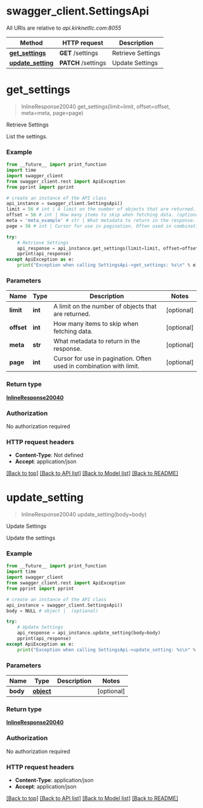 # swagger_client.SettingsApi

All URIs are relative to *api.kirknetllc.com:8055*

Method | HTTP request | Description
------------- | ------------- | -------------
[**get_settings**](SettingsApi.md#get_settings) | **GET** /settings | Retrieve Settings
[**update_setting**](SettingsApi.md#update_setting) | **PATCH** /settings | Update Settings

# **get_settings**
> InlineResponse20040 get_settings(limit=limit, offset=offset, meta=meta, page=page)

Retrieve Settings

List the settings.

### Example
```python
from __future__ import print_function
import time
import swagger_client
from swagger_client.rest import ApiException
from pprint import pprint

# create an instance of the API class
api_instance = swagger_client.SettingsApi()
limit = 56 # int | A limit on the number of objects that are returned. (optional)
offset = 56 # int | How many items to skip when fetching data. (optional)
meta = 'meta_example' # str | What metadata to return in the response. (optional)
page = 56 # int | Cursor for use in pagination. Often used in combination with limit. (optional)

try:
    # Retrieve Settings
    api_response = api_instance.get_settings(limit=limit, offset=offset, meta=meta, page=page)
    pprint(api_response)
except ApiException as e:
    print("Exception when calling SettingsApi->get_settings: %s\n" % e)
```

### Parameters

Name | Type | Description  | Notes
------------- | ------------- | ------------- | -------------
 **limit** | **int**| A limit on the number of objects that are returned. | [optional] 
 **offset** | **int**| How many items to skip when fetching data. | [optional] 
 **meta** | **str**| What metadata to return in the response. | [optional] 
 **page** | **int**| Cursor for use in pagination. Often used in combination with limit. | [optional] 

### Return type

[**InlineResponse20040**](InlineResponse20040.md)

### Authorization

No authorization required

### HTTP request headers

 - **Content-Type**: Not defined
 - **Accept**: application/json

[[Back to top]](#) [[Back to API list]](../README.md#documentation-for-api-endpoints) [[Back to Model list]](../README.md#documentation-for-models) [[Back to README]](../README.md)

# **update_setting**
> InlineResponse20040 update_setting(body=body)

Update Settings

Update the settings

### Example
```python
from __future__ import print_function
import time
import swagger_client
from swagger_client.rest import ApiException
from pprint import pprint

# create an instance of the API class
api_instance = swagger_client.SettingsApi()
body = NULL # object |  (optional)

try:
    # Update Settings
    api_response = api_instance.update_setting(body=body)
    pprint(api_response)
except ApiException as e:
    print("Exception when calling SettingsApi->update_setting: %s\n" % e)
```

### Parameters

Name | Type | Description  | Notes
------------- | ------------- | ------------- | -------------
 **body** | [**object**](object.md)|  | [optional] 

### Return type

[**InlineResponse20040**](InlineResponse20040.md)

### Authorization

No authorization required

### HTTP request headers

 - **Content-Type**: application/json
 - **Accept**: application/json

[[Back to top]](#) [[Back to API list]](../README.md#documentation-for-api-endpoints) [[Back to Model list]](../README.md#documentation-for-models) [[Back to README]](../README.md)

